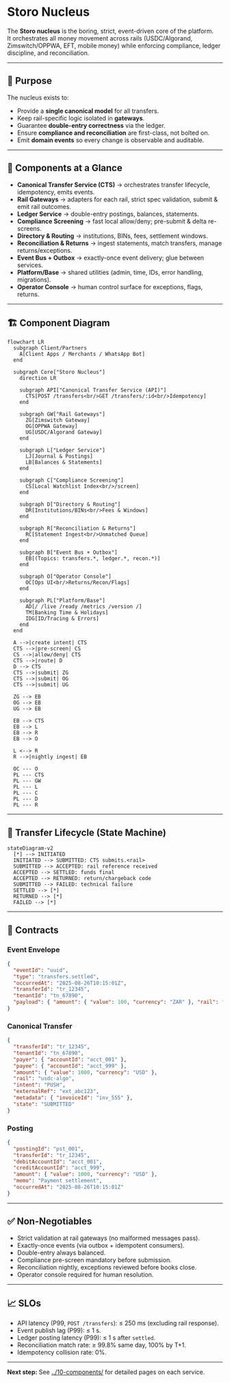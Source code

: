 # Storo Nucleus

The **Storo nucleus** is the boring, strict, event-driven core of the platform.  
It orchestrates all money movement across rails (USDC/Algorand, Zimswitch/OPPWA, EFT, mobile money) while enforcing compliance, ledger discipline, and reconciliation.

---

## 🎯 Purpose

The nucleus exists to:
- Provide a **single canonical model** for all transfers.  
- Keep rail-specific logic isolated in **gateways**.  
- Guarantee **double-entry correctness** via the ledger.  
- Ensure **compliance and reconciliation** are first-class, not bolted on.  
- Emit **domain events** so every change is observable and auditable.  

---

## 🧩 Components at a Glance

- **Canonical Transfer Service (CTS)** → orchestrates transfer lifecycle, idempotency, emits events.  
- **Rail Gateways** → adapters for each rail, strict spec validation, submit & emit rail outcomes.  
- **Ledger Service** → double-entry postings, balances, statements.  
- **Compliance Screening** → fast local allow/deny; pre-submit & delta re-screens.  
- **Directory & Routing** → institutions, BINs, fees, settlement windows.  
- **Reconciliation & Returns** → ingest statements, match transfers, manage returns/exceptions.  
- **Event Bus + Outbox** → exactly-once event delivery; glue between services.  
- **Platform/Base** → shared utilities (admin, time, IDs, error handling, migrations).  
- **Operator Console** → human control surface for exceptions, flags, returns.  

---

## 🏗️ Component Diagram

```mermaid
flowchart LR
  subgraph Client/Partners
    A[Client Apps / Merchants / WhatsApp Bot]
  end

  subgraph Core["Storo Nucleus"]
    direction LR

    subgraph API["Canonical Transfer Service (API)"]
      CTS[POST /transfers<br/>GET /transfers/:id<br/>Idempotency]
    end

    subgraph GW["Rail Gateways"]
      ZG[Zimswitch Gateway]
      OG[OPPWA Gateway]
      UG[USDC/Algorand Gateway]
    end

    subgraph L["Ledger Service"]
      LJ[Journal & Postings]
      LB[Balances & Statements]
    end

    subgraph C["Compliance Screening"]
      CS[Local Watchlist Index<br/>/screen]
    end

    subgraph D["Directory & Routing"]
      DR[Institutions/BINs<br/>Fees & Windows]
    end

    subgraph R["Reconciliation & Returns"]
      RC[Statement Ingest<br/>Unmatched Queue]
    end

    subgraph B["Event Bus + Outbox"]
      EB[(Topics: transfers.*, ledger.*, recon.*)]
    end

    subgraph O["Operator Console"]
      OC[Ops UI<br/>Returns/Recon/Flags]
    end

    subgraph PL["Platform/Base"]
      AD[/ /live /ready /metrics /version /]
      TM[Banking Time & Holidays]
      IDG[ID/Tracing & Errors]
    end
  end

  A -->|create intent| CTS
  CTS -->|pre-screen| CS
  CS -->|allow/deny| CTS
  CTS -->|route| D
  D --> CTS
  CTS -->|submit| ZG
  CTS -->|submit| OG
  CTS -->|submit| UG

  ZG --> EB
  OG --> EB
  UG --> EB

  EB --> CTS
  EB --> L
  EB --> R
  EB --> O

  L <--> R
  R -->|nightly ingest| EB

  OC --- O
  PL --- CTS
  PL --- GW
  PL --- L
  PL --- C
  PL --- D
  PL --- R
```

---

## 🔄 Transfer Lifecycle (State Machine)

```mermaid
stateDiagram-v2
  [*] --> INITIATED
  INITIATED --> SUBMITTED: CTS submits.<rail>
  SUBMITTED --> ACCEPTED: rail reference received
  ACCEPTED --> SETTLED: funds final
  ACCEPTED --> RETURNED: return/chargeback code
  SUBMITTED --> FAILED: technical failure
  SETTLED --> [*]
  RETURNED --> [*]
  FAILED --> [*]
```

---

## 📜 Contracts

### Event Envelope
```json
{
  "eventId": "uuid",
  "type": "transfers.settled",
  "occurredAt": "2025-08-26T10:15:01Z",
  "transferId": "tr_12345",
  "tenantId": "tn_67890",
  "payload": { "amount": { "value": 100, "currency": "ZAR" }, "rail": "zimswitch" }
}
```

### Canonical Transfer
```json
{
  "transferId": "tr_12345",
  "tenantId": "tn_67890",
  "payer": { "accountId": "acct_001" },
  "payee": { "accountId": "acct_999" },
  "amount": { "value": 1000, "currency": "USD" },
  "rail": "usdc-algo",
  "intent": "PUSH",
  "externalRef": "ext_abc123",
  "metadata": { "invoiceId": "inv_555" },
  "state": "SUBMITTED"
}
```

### Posting
```json
{
  "postingId": "pst_001",
  "transferId": "tr_12345",
  "debitAccountId": "acct_001",
  "creditAccountId": "acct_999",
  "amount": { "value": 1000, "currency": "USD" },
  "memo": "Payment settlement",
  "occurredAt": "2025-08-26T10:15:01Z"
}
```

---

## ✅ Non-Negotiables

- Strict validation at rail gateways (no malformed messages pass).  
- Exactly-once events (via outbox + idempotent consumers).  
- Double-entry always balanced.  
- Compliance pre-screen mandatory before submission.  
- Reconciliation nightly, exceptions reviewed before books close.  
- Operator console required for human resolution.  

---

## 📈 SLOs

- API latency (P99, `POST /transfers`): ≤ 250 ms (excluding rail response).  
- Event publish lag (P99): ≤ 1 s.  
- Ledger posting latency (P99): ≤ 1 s after `settled`.  
- Reconciliation match rate: ≥ 99.8% same day, 100% by T+1.  
- Idempotency collision rate: 0%.  

---

**Next step:** See [../10-components/](../10-components/) for detailed pages on each service.
